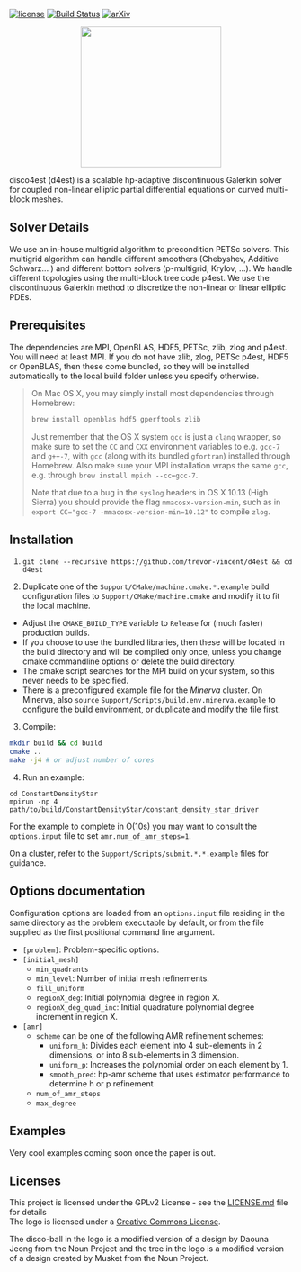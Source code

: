 [![license](https://img.shields.io/badge/License-GPL%20v2-blue.svg)](https://github.com/trevor-vincent/d4est/blob/master/LICENSE.md)
[![Build Status](https://travis-ci.org/trevor-vincent/d4est.svg?branch=master)](https://travis-ci.org/trevor-vincent/d4est)
[![arXiv](https://img.shields.io/badge/arXiv-1907.01572-green.svg?style=flat)](https://arxiv.org/abs/1907.01572)
<p align="center">
<img src="https://github.com/trevor-vincent/d4est/blob/master/support/Logo/logo.png" width="250">
</p>



disco4est (d4est) is a scalable hp-adaptive discontinuous Galerkin solver for coupled non-linear elliptic partial differential equations on curved multi-block meshes.

## Solver Details

We use an in-house multigrid algorithm to precondition PETSc solvers. This multigrid algorithm can handle different smoothers (Chebyshev, Additive Schwarz... ) and different bottom solvers (p-multigrid, Krylov, ...). We handle different topologies using the multi-block tree code p4est. We use the discontinuous Galerkin method to discretize the non-linear or linear elliptic PDEs.

## Prerequisites

The dependencies are MPI, OpenBLAS, HDF5, PETSc, zlib, zlog and p4est. You will need at least MPI. If you do not have zlib, zlog, PETSc p4est, HDF5 or OpenBLAS, then these come bundled, so they will be installed automatically to the local build folder unless you specify otherwise.

> On Mac OS X, you may simply install most dependencies through Homebrew:
>
> ```bash
> brew install openblas hdf5 gperftools zlib
> ```
>
> Just remember that the OS X system `gcc` is just a `clang` wrapper, so make sure to set the `CC` and `CXX` environment variables to e.g. `gcc-7` and `g++-7`, with `gcc` (along with its bundled `gfortran`) installed through Homebrew. Also make sure your MPI installation wraps the same `gcc`, e.g. through `brew install mpich --cc=gcc-7`.
>
> Note that due to a bug in the `syslog` headers in OS X 10.13 (High Sierra) you should provide the flag `mmacosx-version-min`, such as in `export CC="gcc-7 -mmacosx-version-min=10.12"` to compile `zlog`.

## Installation

1) `git clone --recursive https://github.com/trevor-vincent/d4est && cd d4est`

2) Duplicate one of the `Support/CMake/machine.cmake.*.example` build configuration files to `Support/CMake/machine.cmake` and modify it to fit the local machine.
  - Adjust the `CMAKE_BUILD_TYPE` variable to `Release` for (much faster) production builds.
  - If you choose to use the bundled libraries, then these will be located in the build directory and will be compiled only once, unless you change cmake commandline options or delete the build directory.
  - The cmake script searches for the MPI build on your system, so this never needs to be specified.
  - There is a preconfigured example file for the _Minerva_ cluster. On Minerva, also `source` `Support/Scripts/build.env.minerva.example` to configure the build environment, or duplicate and modify the file first.

3) Compile:

  ```bash
  mkdir build && cd build
  cmake ..
  make -j4 # or adjust number of cores
  ```

4) Run an example:

  ```
  cd ConstantDensityStar
  mpirun -np 4 path/to/build/ConstantDensityStar/constant_density_star_driver
  ```

  For the example to complete in O(10s) you may want to consult the `options.input` file to set `amr.num_of_amr_steps=1`.
  
  On a cluster, refer to the `Support/Scripts/submit.*.*.example` files for guidance.


## Options documentation

Configuration options are loaded from an `options.input` file residing in the same directory as the problem executable by default, or from the file supplied as the first positional command line argument.

- `[problem]`: Problem-specific options.
- `[initial_mesh]`
  - `min_quadrants`
  - `min_level`: Number of initial mesh refinements.
  - `fill_uniform`
  - `regionX_deg`: Initial polynomial degree in region X.
  - `regionX_deg_quad_inc`: Initial quadrature polynomial degree increment in region X.
- `[amr]`
  - `scheme` can be one of the following AMR refinement schemes:
    - `uniform_h`: Divides each element into 4 sub-elements in 2 dimensions, or into 8 sub-elements in 3 dimension.
    - `uniform_p`: Increases the polynomial order on each element by 1.
    - `smooth_pred`: hp-amr scheme that uses estimator performance to determine h or p refinement
  - `num_of_amr_steps`
  - `max_degree`

## Examples

Very cool examples coming soon once the paper is out.

## Licenses

This project is licensed under the GPLv2 License - see the [LICENSE.md](LICENSE.md) file for details
</a><br />The logo is licensed under a <a rel="license" href="https://creativecommons.org/licenses/by/3.0/">Creative Commons  License</a>.

The disco-ball in the logo is a modified version of a design by Daouna Jeong from the Noun Project and the tree in the logo is a modified version of a design created by Musket from the Noun Project.
